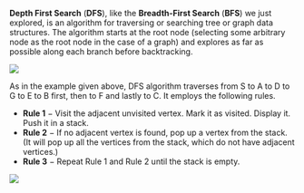 <!--title={Depth First Search}-->

<!--concepts{Depth First Search}-->

<!--badges={Algorithmns:10}-->

**Depth First Search** (**DFS**), like the **Breadth-First Search** (**BFS**) we just explored, is an algorithm for traversing or searching tree or graph data structures. The algorithm starts at the root node (selecting some arbitrary node as the root node in the case of a graph) and explores as far as possible along each branch before backtracking.

![](https://i.imgur.com/Mty3gRG.jpg)

As in the example given above, DFS algorithm traverses from S to A to D to G to E to B first, then to F and lastly to C. It employs the following rules.

- **Rule 1** − Visit the adjacent unvisited vertex. Mark it as visited. Display it. Push it in a stack.
- **Rule 2** − If no adjacent vertex is found, pop up a vertex from the stack. (It will pop up all the vertices from the stack, which do not have adjacent vertices.)
- **Rule 3** − Repeat Rule 1 and Rule 2 until the stack is empty.

![](https://i.imgur.com/bf5i7Gz.png)
